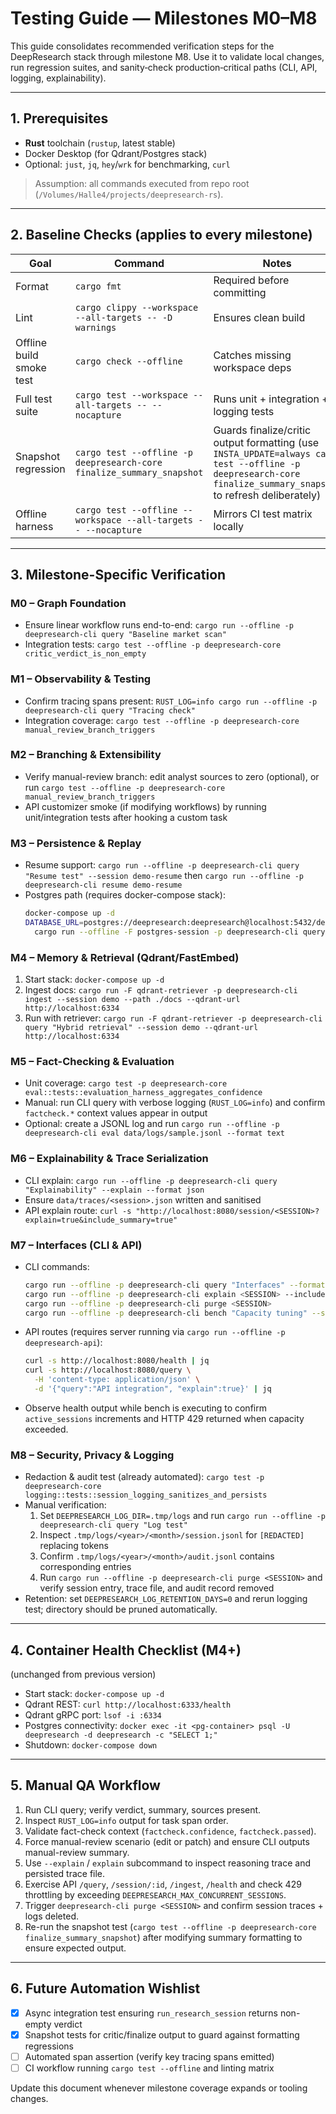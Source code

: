 # Testing Guide — Milestones M0–M8

This guide consolidates recommended verification steps for the DeepResearch stack through milestone M8. Use it to validate local changes, run regression suites, and sanity‑check production‑critical paths (CLI, API, logging, explainability).

---

## 1. Prerequisites

- **Rust** toolchain (`rustup`, latest stable)
- Docker Desktop (for Qdrant/Postgres stack)
- Optional: `just`, `jq`, `hey`/`wrk` for benchmarking, `curl`

> Assumption: all commands executed from repo root (`/Volumes/Halle4/projects/deepresearch-rs`).

---

## 2. Baseline Checks (applies to every milestone)

| Goal | Command | Notes |
|------|---------|-------|
| Format | `cargo fmt` | Required before committing |
| Lint | `cargo clippy --workspace --all-targets -- -D warnings` | Ensures clean build |
| Offline build smoke test | `cargo check --offline` | Catches missing workspace deps |
| Full test suite | `cargo test --workspace --all-targets -- --nocapture` | Runs unit + integration + logging tests |
| Snapshot regression | `cargo test --offline -p deepresearch-core finalize_summary_snapshot` | Guards finalize/critic output formatting (use `INSTA_UPDATE=always cargo test --offline -p deepresearch-core finalize_summary_snapshot` to refresh deliberately) |
| Offline harness | `cargo test --offline --workspace --all-targets -- --nocapture` | Mirrors CI test matrix locally |

---

## 3. Milestone-Specific Verification

### M0 – Graph Foundation
- Ensure linear workflow runs end-to-end: `cargo run --offline -p deepresearch-cli query "Baseline market scan"`
- Integration tests: `cargo test --offline -p deepresearch-core critic_verdict_is_non_empty`

### M1 – Observability & Testing
- Confirm tracing spans present: `RUST_LOG=info cargo run --offline -p deepresearch-cli query "Tracing check"`
- Integration coverage: `cargo test --offline -p deepresearch-core manual_review_branch_triggers`

### M2 – Branching & Extensibility
- Verify manual-review branch: edit analyst sources to zero (optional), or run `cargo test --offline -p deepresearch-core manual_review_branch_triggers`
- API customizer smoke (if modifying workflows) by running unit/integration tests after hooking a custom task

### M3 – Persistence & Replay
- Resume support: `cargo run --offline -p deepresearch-cli query "Resume test" --session demo-resume` then `cargo run --offline -p deepresearch-cli resume demo-resume`
- Postgres path (requires docker-compose stack):
  ```bash
  docker-compose up -d
  DATABASE_URL=postgres://deepresearch:deepresearch@localhost:5432/deepresearch \
    cargo run --offline -F postgres-session -p deepresearch-cli query "Resume via pg" --session pg-demo
  ```

### M4 – Memory & Retrieval (Qdrant/FastEmbed)
1. Start stack: `docker-compose up -d`
2. Ingest docs: `cargo run -F qdrant-retriever -p deepresearch-cli ingest --session demo --path ./docs --qdrant-url http://localhost:6334`
3. Run with retriever: `cargo run -F qdrant-retriever -p deepresearch-cli query "Hybrid retrieval" --session demo --qdrant-url http://localhost:6334`

### M5 – Fact-Checking & Evaluation
- Unit coverage: `cargo test -p deepresearch-core eval::tests::evaluation_harness_aggregates_confidence`
- Manual: run CLI query with verbose logging (`RUST_LOG=info`) and confirm `factcheck.*` context values appear in output
- Optional: create a JSONL log and run `cargo run --offline -p deepresearch-cli eval data/logs/sample.jsonl --format text`

### M6 – Explainability & Trace Serialization
- CLI explain: `cargo run --offline -p deepresearch-cli query "Explainability" --explain --format json`
- Ensure `data/traces/<session>.json` written and sanitised
- API explain route: `curl -s "http://localhost:8080/session/<SESSION>?explain=true&include_summary=true"`

### M7 – Interfaces (CLI & API)
- CLI commands:
  ```bash
  cargo run --offline -p deepresearch-cli query "Interfaces" --format json
  cargo run --offline -p deepresearch-cli explain <SESSION> --include-summary
  cargo run --offline -p deepresearch-cli purge <SESSION>
  cargo run --offline -p deepresearch-cli bench "Capacity tuning" --sessions 12 --concurrency 4
  ```
- API routes (requires server running via `cargo run --offline -p deepresearch-api`):
  ```bash
  curl -s http://localhost:8080/health | jq
  curl -s http://localhost:8080/query \
    -H 'content-type: application/json' \
    -d '{"query":"API integration", "explain":true}' | jq
  ```
- Observe health output while bench is executing to confirm `active_sessions` increments and HTTP 429 returned when capacity exceeded.

### M8 – Security, Privacy & Logging
- Redaction & audit test (already automated): `cargo test -p deepresearch-core logging::tests::session_logging_sanitizes_and_persists`
- Manual verification:
  1. Set `DEEPRESEARCH_LOG_DIR=.tmp/logs` and run `cargo run --offline -p deepresearch-cli query "Log test"`
  2. Inspect `.tmp/logs/<year>/<month>/session.jsonl` for `[REDACTED]` replacing tokens
  3. Confirm `.tmp/logs/<year>/<month>/audit.jsonl` contains corresponding entries
  4. Run `cargo run --offline -p deepresearch-cli purge <SESSION>` and verify session entry, trace file, and audit record removed
- Retention: set `DEEPRESEARCH_LOG_RETENTION_DAYS=0` and rerun logging test; directory should be pruned automatically.

---

## 4. Container Health Checklist (M4+)

(unchanged from previous version)

- Start stack: `docker-compose up -d`
- Qdrant REST: `curl http://localhost:6333/health`
- Qdrant gRPC port: `lsof -i :6334`
- Postgres connectivity: `docker exec -it <pg-container> psql -U deepresearch -d deepresearch -c "SELECT 1;"`
- Shutdown: `docker-compose down`

---

## 5. Manual QA Workflow

1. Run CLI query; verify verdict, summary, sources present.
2. Inspect `RUST_LOG=info` output for task span order.
3. Validate fact-check context (`factcheck.confidence`, `factcheck.passed`).
4. Force manual-review scenario (edit or patch) and ensure CLI outputs manual-review summary.
5. Use `--explain` / `explain` subcommand to inspect reasoning trace and persisted trace file.
6. Exercise API `/query`, `/session/:id`, `/ingest`, `/health` and check 429 throttling by exceeding `DEEPRESEARCH_MAX_CONCURRENT_SESSIONS`.
7. Trigger `deepresearch-cli purge <SESSION>` and confirm session traces + logs deleted.
8. Re-run the snapshot test (`cargo test --offline -p deepresearch-core finalize_summary_snapshot`) after modifying summary formatting to ensure expected output.

---

## 6. Future Automation Wishlist

- [x] Async integration test ensuring `run_research_session` returns non-empty verdict
- [x] Snapshot tests for critic/finalize output to guard against formatting regressions
- [ ] Automated span assertion (verify key tracing spans emitted)
- [ ] CI workflow running `cargo test --offline` and linting matrix

Update this document whenever milestone coverage expands or tooling changes.

